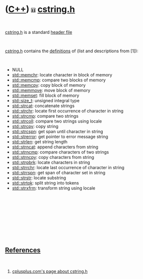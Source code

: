 
 

 

 

 

 

([C++](Cpp.md)) ![C++11](PicCpp11.png) [cstring.h](CppCstringH.md)
====================================================================

 

[cstring.h](CppCstringH.md) is a standard [header
file](CppHeaderFile.md)

 

[cstring.h](CppCstringH.md) contains the
[definitions](CppDefinition.md) of (list and descriptions from \[1\]):

 

-   NULL
-   [std::memchr](CppMemchr.md): locate character in block of memory
-   [std::memcmp](CppStdMemcmp.md): compare two blocks of memory
-   [std::memcpy](CppStdMemcpy.md): copy block of memory
-   [std::memmove](CppMemmove.md): move block of memory
-   [std::memset](CppStdMemset.md): fill block of memory
-   [std::size\_t](CppSize_t.md): unsigned integral type
-   [std::strcat](CppStdStrcat.md): concatenate strings
-   [std::strchr](CppStdStrchr.md): locate first occurrence of character
    in string
-   [std::strcmp](CppStdStrcmp.md): compare two strings
-   [std::strcoll](CppStrcoll.md): compare two strings using locale
-   [std::strcpy](CppStdStrcpy.md): copy string
-   [std::strcspn](CppStrcspn.md): get span until character in string
-   [std::strerror](CppStrerror.md): get pointer to error message
    string
-   [std::strlen](CppStdStrlen.md): get string length
-   [std::strncat](CppStrncat.md): append characters from string
-   [std::strncmp](CppStrncmp.md): compare characters of two strings
-   [std::strncpy](CppStrncpy.md): copy characters from string
-   [std::strpbrk](CppStrpbrk.md): locate characters in string
-   [std::strrchr](CppStrrchr.md): locate last occurrence of character
    in string
-   [std::strrspn](CppStrspn.md): get span of character set in string
-   [std::strstr](CppStrstr.md): locate substring
-   [std::strtok](CppStdStrtok.md): split string into tokens
-   [std::strxfrm](CppStrxfrm.md): transform string using locale

 

 

 

 

 

[References](CppReferences.md)
-------------------------------

 

1.  [cplusplus.com's page about
    cstring.h](http://www.cplusplus.com/reference/cstring)

 

 

 

 

 

 

